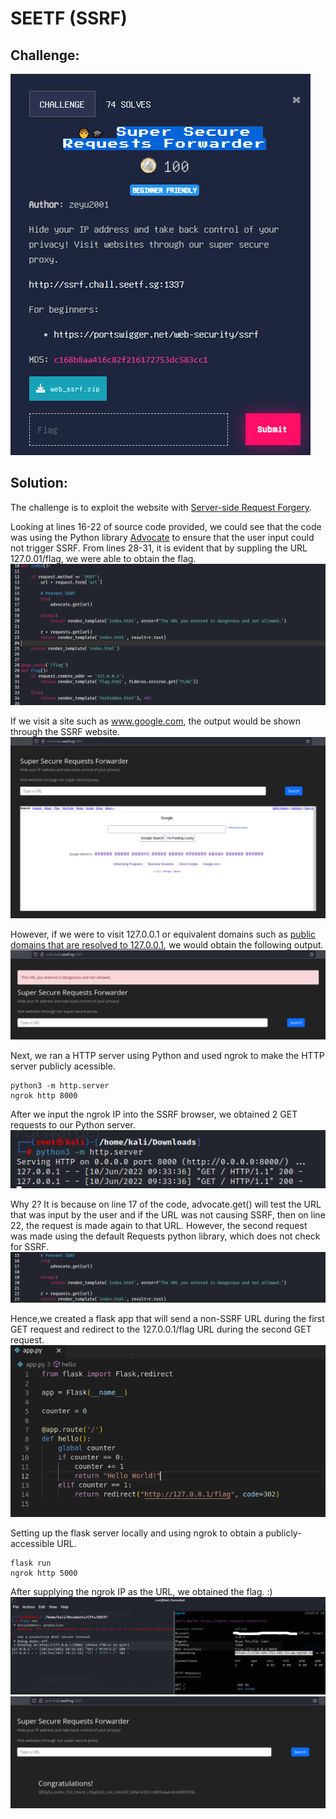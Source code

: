# SEETF (SSRF)

## Challenge: 

![challenge description](img/challenge%20desc.png)

## Solution:

The challenge is to exploit the website with [Server-side Request Forgery](https://portswigger.net/web-security/ssrf).

Looking at lines 16-22 of source code provided, we could see that the code was using the Python library [Advocate](https://github.com/JordanMilne/Advocate) to ensure that the user input could not trigger SSRF. From lines 28-31, it is evident that by suppling the URL 127.0.01/flag, we were able to obtain the flag. ![source code](img/code%20provided.png)

If we visit a site such as www.google.com, the output would be shown through the SSRF website. ![google](img/google.png)

However, if we were to visit 127.0.0.1 or equivalent domains such as [public domains that are resolved to 127.0.0.1](https://gist.github.com/tinogomes/c425aa2a56d289f16a1f4fcb8a65ea65), we would obtain the following output. ![not allowed](img/not%20allowed.png)

Next, we ran a HTTP server using Python and used ngrok to make the HTTP server publicly acessible. 

    python3 -m http.server
    ngrok http 8000

After we input the ngrok IP into the SSRF browser, we obtained 2 GET requests to our Python server.![2 Get Requests](img/python%20server.png)

Why 2? It is because on line 17 of the code, advocate.get() will test the URL that was input by the user and if the URL was not causing SSRF, then on line 22, the request is made again to that URL. However, the second request was made using the default Requests python library, which does not check for SSRF. ![code provided 2](img/code%20provided%202.png)

Hence,we created a flask app that will send a non-SSRF URL during the first GET request and redirect to the 127.0.0.1/flag URL during the second GET request. ![flask poc](img/flask%20poc.png)

Setting up the flask server locally and using ngrok to obtain a publicly-accessible URL.

    flask run
    ngrok http 5000

After supplying the ngrok IP as the URL, we obtained the flag. :)
![flask and ngrok](img/flask%20and%20ngrok%20poc.png)
![flag](img/flag!.png)
